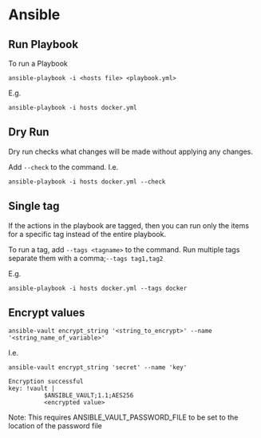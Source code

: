 # Ansible

## Run Playbook

To run a Playbook

```
ansible-playbook -i <hosts file> <playbook.yml>
```

E.g.

```
ansible-playbook -i hosts docker.yml
```

## Dry Run

Dry run checks what changes will be made without applying any changes.

Add ```--check``` to the command. I.e.

```
ansible-playbook -i hosts docker.yml --check
```

## Single tag

If the actions in the playbook are tagged, then you can run only the items for a specific tag instead of the entire playbook.

To run a tag, add ```--tags <tagname>``` to the command. Run multiple tags separate them with a comma;```--tags tag1,tag2```

E.g.
```
ansible-playbook -i hosts docker.yml --tags docker
```

## Encrypt values

```ansible-vault encrypt_string '<string_to_encrypt>' --name '<string_name_of_variable>'```

I.e.

```
ansible-vault encrypt_string 'secret' --name 'key'

Encryption successful
key: !vault |
          $ANSIBLE_VAULT;1.1;AES256
          <encrypted value>
```

Note: This requires ANSIBLE_VAULT_PASSWORD_FILE to be set to the location of the password file